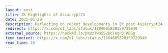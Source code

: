 ```yaml
---
layout: post
title: ZK Highlights of Asiacrypt24
date: 2025-01-29
description: Reflecting on recent developments in ZK post Asiacrypt24
redirect: https://x.com/o1_labs/status/1884605828159729940
external_source: https://hackmd.io/pmOzTw95SZOcTeqP3TKRGg
feed_content: https://x.com/o1_labs/status/1884605828159729940
read_time: 15
---
```

